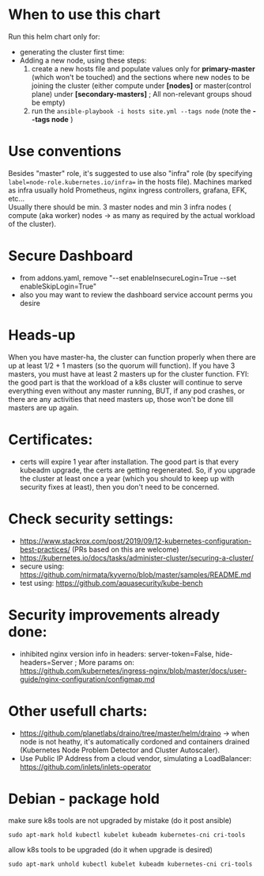 # When to use this chart
Run this helm chart only for:
- generating the cluster first time:
- Adding a new node, using these steps:
  1. create a new hosts file and populate values only for **primary-master** (which won't be touched) and the sections where new nodes to be joining the cluster
  (either compute under **[nodes]** or master(control plane) under **[secondary-masters]** ; All non-relevant groups shoud be empty)
  2. run the `ansible-playbook -i hosts site.yml --tags node` (note the **--tags node** )

# Use conventions
Besides "master" role, it's suggested to use also "infra" role (by specifying `label=node-role.kubernetes.io/infra=` in the hosts file).
Machines marked as infra usually hold Prometheus, nginx ingress controllers, grafana, EFK, etc...  
Usually there should be min. 3 master nodes and min 3 infra nodes ( compute (aka worker) nodes -> as many as required by the actual workload of the cluster).

# Secure Dashboard
- from addons.yaml, remove "--set enableInsecureLogin=True --set enableSkipLogin=True"
- also you may want to review the dashboard service account perms you desire  

# Heads-up
When you have master-ha, the cluster can function properly when there are up at least 1/2 + 1 masters (so the quorum will function). If you have 3 masters, you must have at least 2 masters up for the cluster function.
FYI: the good part is that the workload of a k8s cluster will continue to serve everything even without any master running, BUT, if any pod crashes, or there are any activities that need masters up, those won't be done till masters are up again.

# Certificates:
- certs will expire 1 year after installation. The good part is that every kubeadm upgrade, the certs are getting regenerated. 
So, if you upgrade the cluster at least once a year (which you should to keep up with security fixes at least), then you don't need to be concerned.

# Check security settings:
- https://www.stackrox.com/post/2019/09/12-kubernetes-configuration-best-practices/ (PRs based on this are welcome)
- https://kubernetes.io/docs/tasks/administer-cluster/securing-a-cluster/
- secure using: https://github.com/nirmata/kyverno/blob/master/samples/README.md
- test using: https://github.com/aquasecurity/kube-bench

# Security improvements already done:
- inhibited nginx version info in headers: server-token=False, hide-headers=Server ; More params on: https://github.com/kubernetes/ingress-nginx/blob/master/docs/user-guide/nginx-configuration/configmap.md

# Other usefull charts:
- https://github.com/planetlabs/draino/tree/master/helm/draino -> when node is not heathy, it's automatically cordoned and containers drained (Kubernetes Node Problem Detector and Cluster Autoscaler).
- Use Public IP Address from a cloud vendor, simulating a LoadBalancer: https://github.com/inlets/inlets-operator

# Debian - package hold
make sure k8s tools are not upgraded by mistake (do it post ansible)
```
sudo apt-mark hold kubectl kubelet kubeadm kubernetes-cni cri-tools
```
allow k8s tools to be upgraded (do it when upgrade is desired)
```
sudo apt-mark unhold kubectl kubelet kubeadm kubernetes-cni cri-tools
```

